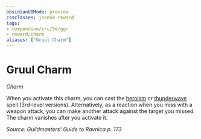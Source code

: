 ```yaml
---
obsidianUIMode: preview
cssclasses: json5e-reward
tags:
- compendium/src/5e/ggr
- reward/charm
aliases: ["Gruul Charm"]
---
```

# Gruul Charm
*Charm*  

When you activate this charm, you can cast the [heroism](Mechanics/spells/heroism.md) or [thunderwave](Mechanics/spells/thunderwave.md) spell (3rd-level versions). Alternatively, as a reaction when you miss with a weapon attack, you can make another attack against the target you missed. The charm vanishes after you activate it.

*Source: Guildmasters' Guide to Ravnica p. 173*